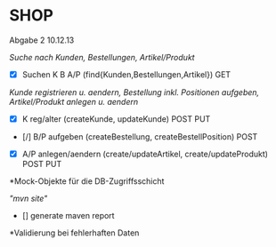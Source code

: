 SHOP
====

Abgabe 2 10.12.13

*Suche nach Kunden, Bestellungen, Artikel/Produkt*
- [x] Suchen K B A/P (find{Kunden,Bestellungen,Artikel}) GET

*Kunde registrieren u. aendern, Bestellung inkl. Positionen aufgeben, Artikel/Produkt anlegen u. aendern*
- [x] K reg/alter (createKunde, updateKunde) POST PUT
- [/] B/P aufgeben (createBestellung, createBestellPosition) POST
- [x] A/P anlegen/aendern (create/updateArtikel, create/updateProdukt) POST PUT

*Mock-Objekte für die DB-Zugriffsschicht

*"mvn site"*
- [] generate maven report

*Validierung bei fehlerhaften Daten
